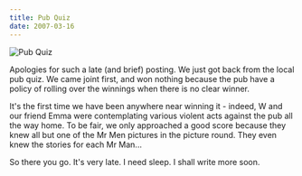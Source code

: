```yaml
---
title: Pub Quiz
date: 2007-03-16
---
```


![Pub Quiz](https://source.unsplash.com/d34DtRp1bqo/1600x900)

Apologies for such a late (and brief) posting. We just got back from the local pub quiz. We came joint first, and won nothing because the pub have a policy of rolling over the winnings when there is no clear winner.

It's the first time we have been anywhere near winning it - indeed, W and our friend Emma were contemplating various violent acts against the pub all the way home. To be fair, we only approached a good score because they knew all but one of the Mr Men pictures in the picture round. They even knew the stories for each Mr Man...

So there you go. It's very late. I need sleep. I shall write more soon.